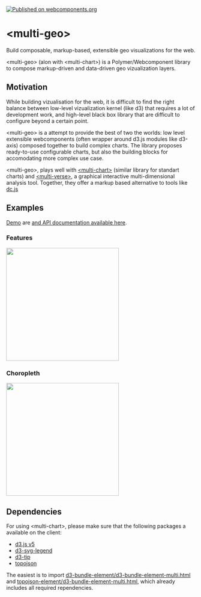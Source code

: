 [![Published on webcomponents.org](https://img.shields.io/badge/webcomponents.org-published-blue.svg)](https://webcomponents.org/element/polymerEl/multi-geo)

# \<multi-geo\>
Build composable, markup-based, extensible geo visualizations for the web. 

\<multi-geo\> (alon with \<multi-chart\>) is a Polymer/Webcomponent library to compose markup-driven and data-driven geo vizualization layers.

## Motivation
While building vizualisation for the web, it is difficult to find the right balance between low-level vizualization kernel (like d3) that requires a lot of development work, and high-level black box library that are difficult to configure beyond a certain point. 

\<multi-geo\> is a attempt to provide the best of two the worlds: low level extensible webcomponents (often wrapper around d3.js modules like d3-axis) composed together to build complex charts. The library proposes ready-to-use configurable charts, but also the building blocks for accomodating more complex use case. 

\<multi-geo\>, plays well with [\<multi-chart\>](https://github.com/PolymerEl/multi-chart) (similar library for standart charts) and [\<multi-verse\>](https://github.com/PolymerEl/multi-verse), a graphical interactive multi-dimensional analysis tool. Together, they offer a markup based alternative to tools like [dc.js](https://dc-js.github.io/dc.js/)

## Examples
[Demo](https://webcomponents.org/element/polymerEl/multi-geo/demo/index.html) are [and API documentation available here](https://webcomponents.org/element/polymerEl/multi-geo).

### Features
<div>
  <img src="https://raw.githubusercontent.com/PolymerEl/multi-chart/master/images/features.png" width="300"></img>
</div>

### Choropleth
<div>
  <img src="https://raw.githubusercontent.com/PolymerEl/multi-chart/master/images/choropleth.png" width="300"></img>
</div>


## Dependencies
For using \<multi-chart\>, please make sure that the following packages a available on the client: 
- [d3.js v5](https://d3js.org/) 
- [d3-svg-legend](http://d3-legend.susielu.com/)
- [d3-tip](https://github.com/Caged/d3-tip)
- [topojson](https://github.com/topojson/topojson)

The easiest is to import [d3-bundle-element/d3-bundle-element-multi.html](https://github.com/PolymerEl/d3-bundle) and [topojson-element/d3-bundle-element-multi.html](https://github.com/PolymerEl/d3-bundle), which already includes all required rependencies. 





